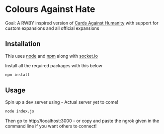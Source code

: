 # Colours Against Hate
Goal: A RWBY inspired version of [Cards Against Humanity](https://cardsagainsthumanity.com/) with support for custom expansions and all official expansions

## Installation
This uses [node](https://docs.npmjs.com/getting-started/installing-node) and [npm](http://blog.npmjs.org/post/85484771375/how-to-install-npm) along with [socket.io](https://socket.io/)

Install all the required packages with this below
```bash
npm install
```

## Usage
Spin up a dev server using - Actual server yet to come!
```bash
node index.js
```

Then go to http://localhost:3000 - or copy and paste the ngrok given in the command line if you want others to connect!
